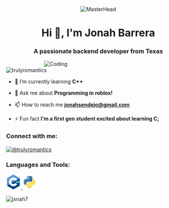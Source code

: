 <div style="text-align:center;">
  <img src="https://user-images.githubusercontent.com/74038190/241765440-80728820-e06b-4f96-9c9e-9df46f0cc0a5.gif" alt="MasterHead">
</div>


<h1 align="center">Hi 👋, I'm Jonah Barrera</h1>
<h3 align="center">A passionate backend developer from Texas</h3>
<img align="right" alt="Coding" width="400" src="https://i.pinimg.com/originals/34/9c/8f/349c8f0432cd0cda8aa32ad72683a0d4.gif">

<p align="left"> <img src="https://komarev.com/ghpvc/?username=trulyromantics&label=Profile%20views&color=0e75b6&style=flat" alt="trulyromantics" /> </p>

- 🌱 I’m currently learning **C++**

- 💬 Ask me about **Programming in roblox!**

- 📫 How to reach me **jonahsendejo@gmail.com**

- ⚡ Fun fact **I'm a first gen student excited about learning C;**

<h3 align="left">Connect with me:</h3>
<p align="left">
<a href="https://instagram.com/@trulyromantics" target="blank"><img align="center" src="https://raw.githubusercontent.com/rahuldkjain/github-profile-readme-generator/master/src/images/icons/Social/instagram.svg" alt="@trulyromantics" height="30" width="40" /></a>
</p>

<h3 align="left">Languages and Tools:</h3>
<p align="left"> <a href="https://www.w3schools.com/cpp/" target="_blank" rel="noreferrer"> <img src="https://raw.githubusercontent.com/devicons/devicon/master/icons/cplusplus/cplusplus-original.svg" alt="cplusplus" width="40" height="40"/> </a> <a href="https://www.python.org" target="_blank" rel="noreferrer"> <img src="https://raw.githubusercontent.com/devicons/devicon/master/icons/python/python-original.svg" alt="python" width="40" height="40"/> </a> </p>

<p><img align="center" src="https://github-readme-stats.vercel.app/api/top-langs?username=jxnah7&show_icons=true&locale=en&layout=compact" alt="jxnah7" /></p>

